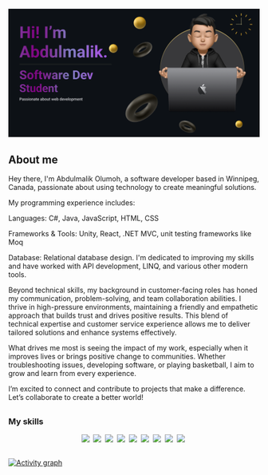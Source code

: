 ![](./assets/git-banner-resized.png)

## About me

Hey there, I'm Abdulmalik Olumoh, a software developer based in Winnipeg, Canada, passionate about using technology to create meaningful solutions.

My programming experience includes:

Languages: C#, Java, JavaScript, HTML, CSS

Frameworks & Tools: Unity, React, .NET MVC, unit testing frameworks like Moq

Database: Relational database design. I'm dedicated to improving my skills and have worked with API development, LINQ, and various other modern tools.

Beyond technical skills, my background in customer-facing roles has honed my communication, problem-solving, and team collaboration abilities. I thrive in high-pressure environments, maintaining a friendly and empathetic approach that builds trust and drives positive results. This blend of technical expertise and customer service experience allows me to deliver tailored solutions and enhance systems effectively.

What drives me most is seeing the impact of my work, especially when it improves lives or brings positive change to communities. Whether troubleshooting issues, developing software, or playing basketball, I aim to grow and learn from every experience.

I’m excited to connect and contribute to projects that make a difference. Let’s collaborate to create a better world!
##

### My skills
<p align="center">
  <img src="https://img.shields.io/badge/code-javascript-informational?style=for-the-badge&logo=javascript&logoColor=white&color=800080"/>&nbsp;
  <img src="https://img.shields.io/badge/code-java-informational?style=for-the-badge&logo=coffeescript&logoColor=white&color=800080"/>&nbsp;
  <img src="https://img.shields.io/badge/web-html-informational?style=for-the-badge&logo=html5&logoColor=white&color=800080"/>&nbsp;
  <img src="https://img.shields.io/badge/web-css-informational?style=for-the-badge&logo=css3&logoColor=white&color=800080"/>&nbsp;
  <img src="https://img.shields.io/badge/code-react-informational?style=for-the-badge&logo=react&logoColor=white&color=800080"/>&nbsp;
  <img src="https://img.shields.io/badge/code-csharp-informational?style=for-the-badge&logo=csharp&logoColor=white&color=800080"/>&nbsp;
  <img src="https://img.shields.io/badge/code-asp.net-informational?style=for-the-badge&logo=asp.net&logoColor=white&color=800080"/>&nbsp;
  <img src="https://img.shields.io/badge/code-linq-informational?style=for-the-badge&logo=dotnet&logoColor=white&color=800080"/>&nbsp;
  <img src="https://img.shields.io/badge/code-sql-informational?style=for-the-badge&logo=sqlite&logoColor=white&color=800080"/>&nbsp;
</p>

##

[![Activity graph](https://github-readme-activity-graph.vercel.app/graph?username=aolumoh&bg_color=0c1014&color=ffffff&line=800080&point=e0d7d7&area=true&hide_border=true)](https://github.com/ashutosh00710/github-readme-activity-graph)
